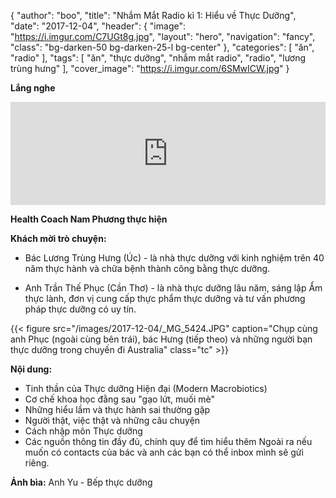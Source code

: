 {
  "author": "boo",
  "title": "Nhắm Mắt Radio kì 1: Hiểu về Thực Dưỡng",
  "date": "2017-12-04",
  "header": {
    "image": "https://i.imgur.com/C7UGt8g.jpg",
    "layout": "hero",
    "navigation": "fancy",
    "class": "bg-darken-50 bg-darken-25-l bg-center"
  },
  "categories": [
    "ăn", "radio"
  ],
  "tags": [
    "ăn",
    "thực dưỡng",
    "nhắm mắt radio",
    "radio",
    "lương trùng hưng"
  ],
  "cover_image": "https://i.imgur.com/6SMwICW.jpg"
}

**Lắng nghe**
<iframe width="100%" height="165" src="https://clyp.it/3ltslqug/widget" frameborder="0"></iframe>

**Health Coach Nam Phương thực hiện**

**Khách mời trò chuyện:**

- Bác Lương Trùng Hưng (Úc) - là nhà thực dưỡng với kinh nghiệm trên 40 năm thực hành và chữa bệnh thành công bằng thực dưỡng.

- Anh Trần Thế Phục (Cần Thơ) - là nhà thực dưỡng lâu năm, sáng lập Ẩm thực lành, đơn vị cung cấp thực phẩm thực dưỡng và tư vấn phương pháp thực dưỡng có uy tín.

{{< figure src="/images/2017-12-04/_MG_5424.JPG" caption="Chụp cùng anh Phục (ngoài cùng bên trái), bác Hưng (tiếp theo) và những người bạn thực dưỡng trong chuyến đi Australia" class="tc" >}}


**Nội dung:**

- Tinh thần của Thực dưỡng Hiện đại (Modern Macrobiotics)
- Cơ chế khoa học đằng sau "gạo lứt, muối mè"
- Những hiểu lầm và thực hành sai thường gặp
- Người thật, việc thật và những câu chuyện
- Cách nhập môn Thực dưỡng
- Các nguồn thông tin đầy đủ, chính quy để tìm hiểu thêm
Ngoài ra nếu muốn có contacts của bác và anh các bạn có thể inbox mình sẽ gửi riêng.

**Ảnh bìa:** Anh Yu - Bếp thực dưỡng
